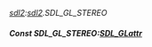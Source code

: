 _[sdl2](../../modules/sdl2/sdl2-module.md):[sdl2](../../modules/sdl2/sdl2-module.md).SDL\_GL\_STEREO_
##### Const SDL\_GL\_STEREO:[SDL_GLattr](../../modules/sdl2/sdl2-sdl_glattr.md)
